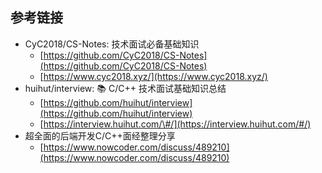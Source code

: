 ## 参考链接

<!-- ### 必读 -->

* CyC2018/CS-Notes: 技术面试必备基础知识
  * [https://github.com/CyC2018/CS-Notes](https://github.com/CyC2018/CS-Notes)
  * [https://www.cyc2018.xyz/](https://www.cyc2018.xyz/)
* huihut/interview: 📚 C/C++ 技术面试基础知识总结
  * [https://github.com/huihut/interview](https://github.com/huihut/interview)
  * [https://interview.huihut.com/\#/](https://interview.huihut.com/#/)
* 超全面的后端开发C/C++面经整理分享
  * [https://www.nowcoder.com/discuss/489210](https://www.nowcoder.com/discuss/489210)

<!-- 
### 选读

* HIT-Alibaba/interview: 笔试面试知识整理
  * [https://github.com/HIT-Alibaba/interview](https://github.com/HIT-Alibaba/interview)
* 最常见的12道计算机网络面试题 \| Just Do Java
  * [http://webcache.googleusercontent.com/search?q=cache:pDjJnHd0-UoJ:www.justdojava.com/2019/11/03/Network\_interview\_question/+&cd=1&hl=en&ct=clnk&gl=us](http://webcache.googleusercontent.com/search?q=cache:pDjJnHd0-UoJ:www.justdojava.com/2019/11/03/Network_interview_question/+&cd=1&hl=en&ct=clnk&gl=us)
* alex/what-happens-when
  * [https://github.com/alex/what-happens-when](https://github.com/alex/what-happens-when)
* 后台开发秋招面试总结，很详细，真干货 - 知乎 
  * [https://zhuanlan.zhihu.com/p/30331478](https://zhuanlan.zhihu.com/p/30331478)

 -->